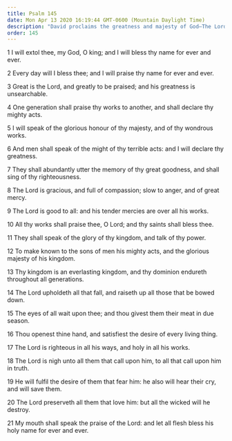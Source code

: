 ```yaml
---
title: Psalm 145
date: Mon Apr 13 2020 16:19:44 GMT-0600 (Mountain Daylight Time)
description: "David proclaims the greatness and majesty of God—The Lord is good to all—His kingdom is an everlasting kingdom—He is near to all who call upon Him, and He preserves those who love Him."
order: 145
---
```


1 I will extol thee, my God, O king; and I will bless thy name for ever and ever.

2 Every day will I bless thee; and I will praise thy name for ever and ever.

3 Great is the Lord, and greatly to be praised; and his greatness is unsearchable.

4 One generation shall praise thy works to another, and shall declare thy mighty acts.

5 I will speak of the glorious honour of thy majesty, and of thy wondrous works.

6 And men shall speak of the might of thy terrible acts: and I will declare thy greatness.

7 They shall abundantly utter the memory of thy great goodness, and shall sing of thy righteousness.

8 The Lord is gracious, and full of compassion; slow to anger, and of great mercy.

9 The Lord is good to all: and his tender mercies are over all his works.

10 All thy works shall praise thee, O Lord; and thy saints shall bless thee.

11 They shall speak of the glory of thy kingdom, and talk of thy power.

12 To make known to the sons of men his mighty acts, and the glorious majesty of his kingdom.

13 Thy kingdom is an everlasting kingdom, and thy dominion endureth throughout all generations.

14 The Lord upholdeth all that fall, and raiseth up all those that be bowed down.

15 The eyes of all wait upon thee; and thou givest them their meat in due season.

16 Thou openest thine hand, and satisfiest the desire of every living thing.

17 The Lord is righteous in all his ways, and holy in all his works.

18 The Lord is nigh unto all them that call upon him, to all that call upon him in truth.

19 He will fulfil the desire of them that fear him: he also will hear their cry, and will save them.

20 The Lord preserveth all them that love him: but all the wicked will he destroy.

21 My mouth shall speak the praise of the Lord: and let all flesh bless his holy name for ever and ever.
